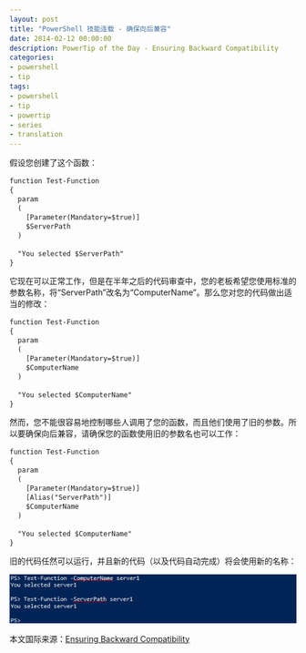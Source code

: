```yaml
---
layout: post
title: "PowerShell 技能连载 - 确保向后兼容"
date: 2014-02-12 00:00:00
description: PowerTip of the Day - Ensuring Backward Compatibility
categories:
- powershell
- tip
tags:
- powershell
- tip
- powertip
- series
- translation
---
```

假设您创建了这个函数：

	function Test-Function
	{
	  param
	  (
	    [Parameter(Mandatory=$true)]
	    $ServerPath
	  )
	
	  "You selected $ServerPath"
	}


它现在可以正常工作，但是在半年之后的代码审查中，您的老板希望您使用标准的参数名称，将“ServerPath”改名为“ComputerName”。那么您对您的代码做出适当的修改：

	function Test-Function
	{
	  param
	  (
	    [Parameter(Mandatory=$true)]
	    $ComputerName
	  )
	
	  "You selected $ComputerName"
	}

然而，您不能很容易地控制哪些人调用了您的函数，而且他们使用了旧的参数。所以要确保向后兼容，请确保您的函数使用旧的参数名也可以工作：

	function Test-Function
	{
	  param
	  (
	    [Parameter(Mandatory=$true)]
	    [Alias("ServerPath")]
	    $ComputerName
	  )
	
	  "You selected $ComputerName"
	}

旧的代码任然可以运行，并且新的代码（以及代码自动完成）将会使用新的名称：

![](/img/2014-02-12-ensuring-backward-compatibility-001.png)

<!--more-->
本文国际来源：[Ensuring Backward Compatibility](http://community.idera.com/powershell/powertips/b/tips/posts/ensuring-backward-compatibility)
